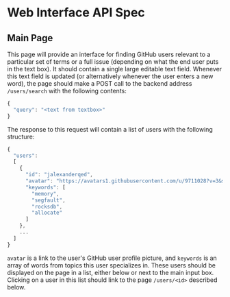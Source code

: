 # Web Interface API Spec

## Main Page

This page will provide an interface for finding GitHub users
relevant to a particular set of terms or a full issue (depending on what the end user
puts in the text box). It should contain a single large editable text field.
Whenever this text field is updated (or alternatively whenever the user enters a new word),
the page should make a POST call to the backend address `/users/search` with the following contents:

```javascript
{
  "query": "<text from textbox>"
}
```

The response to this request will contain a list of users with the following structure:

```javascript
{
  "users":
  [
    {
      "id": "jalexanderqed",
      "avatar": "https://avatars1.githubusercontent.com/u/9711028?v=3&s=460",
      "keywords": [
        "memory",
        "segfault",
        "rocksdb",
        "allocate"
      ]
    },
    ...
  ]
}
```

`avatar` is a link to the user's GitHub user profile picture, and `keywords`
is an array of words from topics this user specializes in. These users should be displayed on the page in
a list, either below or next to the main input box. Clicking on a user in this list should link to the page `/users/<id>` described below.
